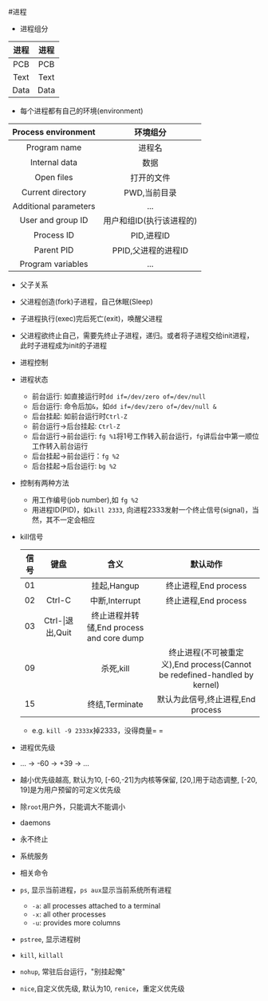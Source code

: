 #进程
- 进程组分

 | 进程 | 进程 |
 |:----:|:----:|
 |PCB|PCB|
 |Text|Text|
 |Data|Data|

 - 每个进程都有自己的环境(environment)

 | Process environment | 环境组分 |
 |:-------------------:|:--------:|
 |Program name|进程名|
 |Internal data|数据|
 |Open files|打开的文件|
 |Current directory|PWD,当前目录|
 |Additional parameters|...|
 |User and group ID|用户和组ID(执行该进程的)|
 |Process ID|PID,进程ID|
 |Parent PID|PPID,父进程的进程ID|
 |Program variables|...|

- 父子关系
 - 父进程创造(fork)子进程，自己休眠(Sleep)
 - 子进程执行(exec)完后死亡(exit)，唤醒父进程
 - 父进程欲终止自己，需要先终止子进程，递归。或者将子进程交给init进程，此时子进程成为init的子进程

- 进程控制
 - 进程状态
 	- 前台运行: 如直接运行时`dd if=/dev/zero of=/dev/null`
	- 后台运行: 命令后加`&`，如`dd if=/dev/zero of=/dev/null &`
	- 后台挂起: 如前台运行时`Ctrl-Z`
	- 前台运行->后台挂起: `Ctrl-Z`
	- 后台运行->前台运行: `fg %1`将1号工作转入前台运行，`fg`讲后台中第一顺位工作转入前台运行
	- 后台挂起->前台运行：`fg %2`
	- 后台挂起->后台运行: `bg %2`
 - 控制有两种方法
 	- 用工作编号(job number),如 `fg %2`
	- 用进程ID(PID)，如`kill 2333`, 向进程2333发射一个终止信号(signal)，当然，其不一定会相应
 - kill信号
 
	 | 信号 | 键盘 | 含义 | 默认动作 |
	 |:----:|:------:|:-------:|:---------:|
	 |01| |挂起,Hangup|终止进程,End process|
	 |02|Ctrl-C|中断,Interrupt|终止进程,End process|
	 |03|Ctrl-\\|退出,Quit|终止进程并转储,End process and core dump|
	 |09| |杀死,kill|终止进程(不可被重定义),End process(Cannot be redefined-handled by kernel)|
	 |15| |终结,Terminate|默认为此信号,终止进程,End process|
	 - e.g. `kill -9 2333`x掉2333，没得商量= =
- 进程优先级
 - ... -> -60 -> +39 -> ...
 - 越小优先级越高, 默认为10, [-60,-21]为内核等保留, [20,]用于动态调整, [-20, 19]是为用户预留的可定义优先级
 - 除`root`用户外，只能调大不能调小
- daemons
 - 永不终止
 - 系统服务

- 相关命令
 - `ps`, 显示当前进程，`ps aux`显示当前系统所有进程
 	 - `-a`: all processes attached to a terminal
	 - `-x`: all other processes
	 - `-u`: provides more columns
 - `pstree`, 显示进程树
 - `kill`, `killall`
 - `nohup`, 常驻后台运行，"别挂起俺"
 - `nice`,自定义优先级, 默认为10, `renice`，重定义优先级

